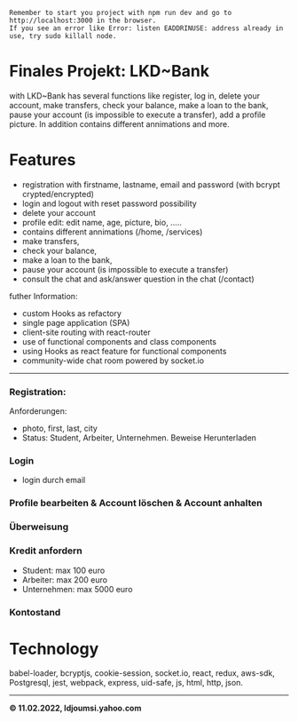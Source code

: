     Remember to start you project with npm run dev and go to http://localhost:3000 in the browser.
    If you see an error like Error: listen EADDRINUSE: address already in use, try sudo killall node.

# Finales Projekt: LKD~Bank

with LKD~Bank has several functions like register, log in, delete your account, make transfers, check your balance, make a loan to the bank, pause your account (is impossible to execute a transfer), add a profile picture. In addition contains different annimations and more.

# Features

-   registration with firstname, lastname, email and password (with bcrypt crypted/encrypted)
-   login and logout with reset password possibility
-   delete your account
-   profile edit: edit name, age, picture, bio, .....
-   contains different annimations (/home, /services)
-   make transfers,
-   check your balance,
-   make a loan to the bank,
-   pause your account (is impossible to execute a transfer)
-   consult the chat and ask/answer question in the chat (/contact)

futher Information:

-   custom Hooks as refactory
-   single page application (SPA)
-   client-site routing with react-router
-   use of functional components and class components
-   using Hooks as react feature for functional components
-   community-wide chat room powered by socket.io

---

### Registration:

Anforderungen:

-   photo, first, last, city
-   Status: Student, Arbeiter, Unternehmen. Beweise Herunterladen

### Login

-   login durch email

### Profile bearbeiten & Account löschen & Account anhalten

### Überweisung

### Kredit anfordern

-   Student: max 100 euro
-   Arbeiter: max 200 euro
-   Unternehmen: max 5000 euro

### Kontostand

# Technology

babel-loader, bcryptjs, cookie-session, socket.io, react, redux, aws-sdk, Postgresql, jest, webpack, express, uid-safe, js, html, http, json.

---

**© 11.02.2022, ldjoumsi.yahoo.com**

<!--

High Level Description:
…

Website:
…

Tags:
- aws
- aws-s3
- aws-ses
- components
- css
- design
- fetch
- heroku
- html
- js
- node-js
- pagination
- postresql
- react
- s3-bucket
- spicedacademy

-->

